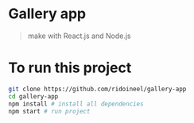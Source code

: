 # Gallery app
> make with React.js and Node.js

# To run this project
``` bash
git clone https://github.com/ridoineel/gallery-app
cd gallery-app
npm install # install all dependencies
npm start # run project
```

